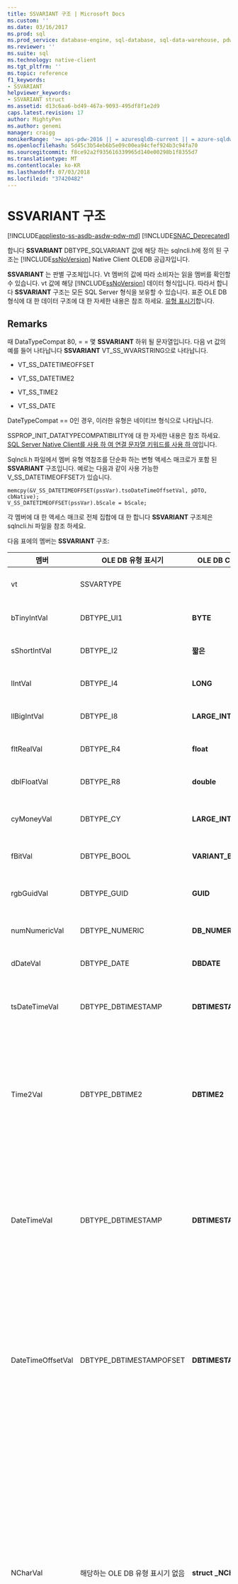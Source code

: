 ```yaml
---
title: SSVARIANT 구조 | Microsoft Docs
ms.custom: ''
ms.date: 03/16/2017
ms.prod: sql
ms.prod_service: database-engine, sql-database, sql-data-warehouse, pdw
ms.reviewer: ''
ms.suite: sql
ms.technology: native-client
ms.tgt_pltfrm: ''
ms.topic: reference
f1_keywords:
- SSVARIANT
helpviewer_keywords:
- SSVARIANT struct
ms.assetid: d13c6aa6-bd49-467a-9093-495df8f1e2d9
caps.latest.revision: 17
author: MightyPen
ms.author: genemi
manager: craigg
monikerRange: '>= aps-pdw-2016 || = azuresqldb-current || = azure-sqldw-latest || >= sql-server-2016 || = sqlallproducts-allversions'
ms.openlocfilehash: 5d45c3b54eb6b5e09c00ea94cfef924b3c94fa70
ms.sourcegitcommit: f8ce92a2f935616339965d140e00298b1f8355d7
ms.translationtype: MT
ms.contentlocale: ko-KR
ms.lasthandoff: 07/03/2018
ms.locfileid: "37420482"
---
```

# <a name="ssvariant-structure"></a>SSVARIANT 구조
[!INCLUDE[appliesto-ss-asdb-asdw-pdw-md](../../includes/appliesto-ss-asdb-asdw-pdw-md.md)]
[!INCLUDE[SNAC_Deprecated](../../includes/snac-deprecated.md)]

  합니다 **SSVARIANT** DBTYPE_SQLVARIANT 값에 해당 하는 sqlncli.h에 정의 된 구조는 [!INCLUDE[ssNoVersion](../../includes/ssnoversion-md.md)] Native Client OLEDB 공급자입니다.  
  
 **SSVARIANT** 는 판별 구조체입니다. Vt 멤버의 값에 따라 소비자는 읽을 멤버를 확인할 수 있습니다. vt 값에 해당 [!INCLUDE[ssNoVersion](../../includes/ssnoversion-md.md)] 데이터 형식입니다. 따라서 합니다 **SSVARIANT** 구조는 모든 SQL Server 형식을 보유할 수 있습니다. 표준 OLE DB 형식에 대 한 데이터 구조에 대 한 자세한 내용은 참조 하세요. [유형 표시기](http://go.microsoft.com/fwlink/?LinkId=122171)합니다.  
  
## <a name="remarks"></a>Remarks  
 때 DataTypeCompat 80, = = 몇 **SSVARIANT** 하위 될 문자열입니다. 다음 vt 값의 예를 들어 나타납니다 **SSVARIANT** VT_SS_WVARSTRING으로 나타납니다.  
  
-   VT_SS_DATETIMEOFFSET  
  
-   VT_SS_DATETIME2  
  
-   VT_SS_TIME2  
  
-   VT_SS_DATE  
  
 DateTypeCompat == 0인 경우, 이러한 유형은 네이티브 형식으로 나타납니다.  
  
 SSPROP_INIT_DATATYPECOMPATIBILITY에 대 한 자세한 내용은 참조 하세요. [SQL Server Native Client를 사용 하 여 연결 문자열 키워드를 사용 하 여](../../relational-databases/native-client/applications/using-connection-string-keywords-with-sql-server-native-client.md)입니다.  
  
 Sqlncli.h 파일에서 멤버 유형 역참조를 단순화 하는 변형 액세스 매크로가 포함 된 **SSVARIANT** 구조입니다. 예로는 다음과 같이 사용 가능한 V_SS_DATETIMEOFFSET가 있습니다.  
  
```  
memcpy(&V_SS_DATETIMEOFFSET(pssVar).tsoDateTimeOffsetVal, pDTO, cbNative);  
V_SS_DATETIMEOFFSET(pssVar).bScale = bScale;  
```  
  
 각 멤버에 대 한 액세스 매크로 전체 집합에 대 한 합니다 **SSVARIANT** 구조체은 sqlncli.hi 파일을 참조 하세요.  
  
 다음 표에의 멤버는 **SSVARIANT** 구조:  
  
|멤버|OLE DB 유형 표시기|OLE DB C 데이터 형식|vt 값|주석|  
|------------|---------------------------|------------------------|--------------|--------------|  
|vt|SSVARTYPE|||에 포함 된 값의 형식을 지정 합니다 **SSVARIANT** 구조체입니다.|  
|bTinyIntVal|DBTYPE_UI1|**BYTE**|**VT_SS_UI1**|지원 합니다 **tinyint** [!INCLUDE[ssNoVersion](../../includes/ssnoversion-md.md)] 데이터 형식입니다.|  
|sShortIntVal|DBTYPE_I2|**짧은**|**VT_SS_I2**|지원 합니다 **smallint** [!INCLUDE[ssNoVersion](../../includes/ssnoversion-md.md)] 데이터 형식입니다.|  
|lIntVal|DBTYPE_I4|**LONG**|**VT_SS_I4**|지원 합니다 **int** [!INCLUDE[ssNoVersion](../../includes/ssnoversion-md.md)] 데이터 형식입니다.|  
|llBigIntVal|DBTYPE_I8|**LARGE_INTEGER**|**VT_SS_I8**|지원 합니다 **bigint** [!INCLUDE[ssNoVersion](../../includes/ssnoversion-md.md)] 데이터 형식입니다.|  
|fltRealVal|DBTYPE_R4|**float**|**VT_SS_R4**|지원 합니다 **실제** [!INCLUDE[ssNoVersion](../../includes/ssnoversion-md.md)] 데이터 형식입니다.|  
|dblFloatVal|DBTYPE_R8|**double**|**VT_SS_R8**|지원 합니다 **부동 소수점** [!INCLUDE[ssNoVersion](../../includes/ssnoversion-md.md)] 데이터 형식입니다.|  
|cyMoneyVal|DBTYPE_CY|**LARGE_INTEGER**|**VT_SS_MONEY VT_SS_SMALLMONEY**|지원 합니다 **money** 하 고 **smallmoney** [!INCLUDE[ssNoVersion](../../includes/ssnoversion-md.md)] 데이터 형식입니다.|  
|fBitVal|DBTYPE_BOOL|**VARIANT_BOOL**|**VT_SS_BIT**|지원 합니다 **비트** [!INCLUDE[ssNoVersion](../../includes/ssnoversion-md.md)] 데이터 형식입니다.|  
|rgbGuidVal|DBTYPE_GUID|**GUID**|**VT_SS_GUID**|지원 합니다 **uniqueidentifier** [!INCLUDE[ssNoVersion](../../includes/ssnoversion-md.md)] 데이터 형식입니다.|  
|numNumericVal|DBTYPE_NUMERIC|**DB_NUMERIC**|**VT_SS_NUMERIC**|지원 합니다 **숫자** [!INCLUDE[ssNoVersion](../../includes/ssnoversion-md.md)] 데이터 형식입니다.|  
|dDateVal|DBTYPE_DATE|**DBDATE**|**VT_SS_DATE**|지원 합니다 **날짜** [!INCLUDE[ssNoVersion](../../includes/ssnoversion-md.md)] 데이터 형식입니다.|  
|tsDateTimeVal|DBTYPE_DBTIMESTAMP|**DBTIMESTAMP**|**VT_SS_SMALLDATETIME VT_SS_DATETIME VT_SS_DATETIME2**|지원 합니다 **smalldatetime**를 **datetime**, 및 **datetime2** [!INCLUDE[ssNoVersion](../../includes/ssnoversion-md.md)] 데이터 형식입니다.|  
|Time2Val|DBTYPE_DBTIME2|**DBTIME2**|**VT_SS_TIME2**|지원 합니다 **시간** [!INCLUDE[ssNoVersion](../../includes/ssnoversion-md.md)] 데이터 형식입니다.<br /><br /> 포함되는 멤버는 다음과 같습니다.<br /><br /> *tTime2Val* (**DBTIME2**)<br /><br /> *bScale* (**바이트**)에 대 한 소수 자릿수를 지정 *tTime2Val* 값입니다.|  
|DateTimeVal|DBTYPE_DBTIMESTAMP|**DBTIMESTAMP**|**VT_SS_DATETIME2**|지원 합니다 **datetime2** [!INCLUDE[ssNoVersion](../../includes/ssnoversion-md.md)] 데이터 형식입니다.<br /><br /> 포함되는 멤버는 다음과 같습니다.<br /><br /> *tsDataTimeVal* (DBTIMESTAMP)<br /><br /> *bScale* (**바이트**)에 대 한 소수 자릿수를 지정 *tsDataTimeVal* 값입니다.|  
|DateTimeOffsetVal|DBTYPE_DBTIMESTAMPOFSET|**DBTIMESTAMPOFFSET**|**VT_SS_DATETIMEOFFSET**|지원 합니다 **datetimeoffset** [!INCLUDE[ssNoVersion](../../includes/ssnoversion-md.md)] 데이터 형식입니다.<br /><br /> 포함되는 멤버는 다음과 같습니다.<br /><br /> *tsoDateTimeOffsetVal* (**DBTIMESTAMPOFFSET**)<br /><br /> *bScale* (**바이트**)에 대 한 소수 자릿수를 지정 *tsoDateTimeOffsetVal* 값입니다.|  
|NCharVal|해당하는 OLE DB 유형 표시기 없음|**struct _NCharVal**|**VT_SS_WVARSTRING,**<br /><br /> **VT_SS_WSTRING**|지원 합니다 **nchar** 하 고 **nvarchar** [!INCLUDE[ssNoVersion](../../includes/ssnoversion-md.md)] 데이터 형식입니다.<br /><br /> 포함되는 멤버는 다음과 같습니다.<br /><br /> *sActualLength* (**짧은**) 문자열에 대 한 실제 길이 지정 *pwchNCharVal* 지점입니다. 이 값은 0으로 끝나지 않습니다.<br /><br /> *sMaxLength* (**짧은**) 문자열에 대 한 최대 길이 지정 *pwchNCharVal* 지점입니다.<br /><br /> *pwchNCharVal* (**WCHAR** \*) 문자열에 대 한 포인터입니다.<br /><br /> 사용 되지 않은 멤버: *rgbReserved*를 *dwReserved*, 및 *pwchReserved*합니다.|  
|CharVal|해당하는 OLE DB 유형 표시기 없음|**struct _CharVal**|**VT_SS_STRING,**<br /><br /> **VT_SS_VARSTRING**|지원 합니다 **char** 하 고 **varchar** [!INCLUDE[ssNoVersion](../../includes/ssnoversion-md.md)] 데이터 형식입니다.<br /><br /> 포함되는 멤버는 다음과 같습니다.<br /><br /> *sActualLength* (**짧은**)는 문자열에 대 한 실제 길이 지정 *pchCharVal* 지점입니다. 이 값은 0으로 끝나지 않습니다.<br /><br /> *sMaxLength* (**짧은**)는 문자열에 대 한 최대 길이 지정 *pchCharVal* 지점입니다.<br /><br /> *pchCharVal* (**CHAR** \*) 문자열에 대 한 포인터입니다.<br /><br /> 사용되지 않은 멤버:<br /><br /> *rgbReserved*하십시오 *dwReserved*, 및 *pwchReserved*합니다.|  
|BinaryVal|해당하는 OLE DB 유형 표시기 없음|**struct _BinaryVal**|**VT_SS_VARBINARY,**<br /><br /> **VT_SS_BINARY**|지원 합니다 **이진** 하 고 **varbinary** [!INCLUDE[ssNoVersion](../../includes/ssnoversion-md.md)] 데이터 형식입니다.<br /><br /> 포함되는 멤버는 다음과 같습니다.<br /><br /> *sActualLength* (**짧은**)는 데이터에 대 한 실제 길이 지정 *prgbBinaryVal* 지점입니다.<br /><br /> *sMaxLength* (**짧은**)는 데이터에 대 한 최대 길이 지정 *prgbBinaryVal* 지점입니다.<br /><br /> *prgbBinaryVal* (**바이트** \*) 이진 데이터에 대 한 포인터입니다.<br /><br /> 사용 되지 않은 멤버: *dwReserved*합니다.|  
|알려지지 않은 유형|UNUSED|UNUSED|UNUSED|UNUSED|  
|BLOBType|UNUSED|UNUSED|UNUSED|UNUSED|  
  
## <a name="see-also"></a>관련 항목  
 [데이터 형식 &#40;OLE DB&#41;](../../relational-databases/native-client-ole-db-data-types/data-types-ole-db.md)  
  
  
